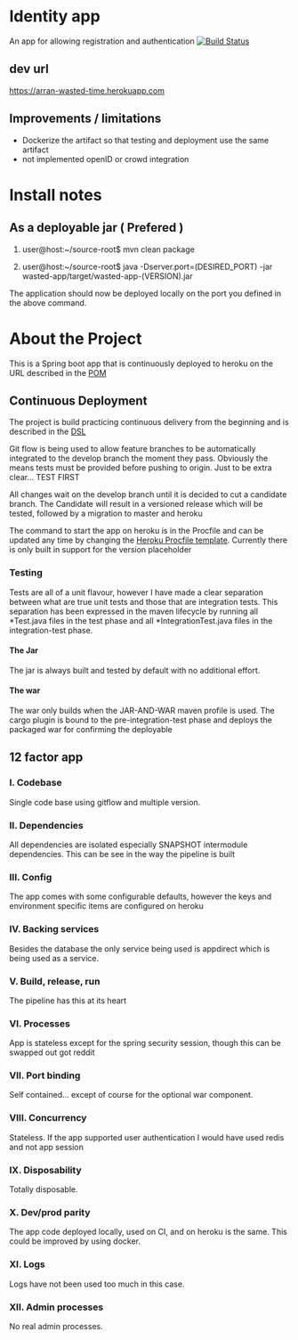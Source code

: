 # Identity app
An app for allowing registration and authentication
[![Build Status](https://travis-ci.org/arranbartish/identity.svg?branch=develop)](https://travis-ci.org/arranbartish/identity)

## dev url
https://arran-wasted-time.herokuapp.com

## Improvements / limitations
- Dockerize the artifact so that testing and deployment use the same artifact
- not implemented openID or crowd integration

# Install notes
## As a deployable jar ( Prefered )

1. user@host:~/source-root$ mvn clean package

2. user@host:~/source-root$ java -Dserver.port=(DESIRED_PORT) -jar  wasted-app/target/wasted-app-(VERSION).jar

The application should now be deployed locally on the port you defined in the above command.

# About the Project

This is a Spring boot app that is continuously deployed to heroku on the URL described in the [POM](parent/pom.xml)

## Continuous Deployment 

The project is build practicing continuous delivery from the beginning and is described in the [DSL](pipeline-dsl.groovy) 

Git flow is being used to allow feature branches to be automatically integrated to the develop branch the moment they pass. Obviously the means tests must be provided before pushing to origin. Just to be extra clear... TEST FIRST

All changes wait on the develop branch until it is decided to cut a candidate branch. The Candidate will result in a versioned release which will be tested, followed by a migration to master and heroku

The command to start the app on heroku is in the Procfile and can be updated any time by changing the [Heroku Procfile template](HerokuProcfile.template). Currently there is only built in support for the version placeholder

### Testing

Tests are all of a unit flavour, however I have made a clear separation between what are true unit tests and those that are integration tests. This separation has been expressed in the maven lifecycle by running all *Test.java files in the test phase and all *IntegrationTest.java files in the integration-test phase.

#### The Jar
The jar is always built and tested by default with no additional effort. 

#### The war
The war only builds when the JAR-AND-WAR maven profile is used. The cargo plugin is bound to the pre-integration-test phase and deploys the packaged war for confirming the deployable

## 12 factor app

### I. Codebase
Single code base using gitflow and multiple version. 

### II. Dependencies
All dependencies are isolated especially SNAPSHOT intermodule dependencies. This can be see in the way the pipeline is built

### III. Config
The app comes with some configurable defaults, however the keys and environment specific items are configured on heroku

### IV. Backing services
Besides the database the only service being used is appdirect which is being used as a service.

### V. Build, release, run
The pipeline has this at its heart

### VI. Processes
App is stateless except for the spring security session, though this can be swapped out got reddit

### VII. Port binding
Self contained... except of course for the optional war component.

### VIII. Concurrency
Stateless. If the app supported user authentication I would have used redis and not app session 

### IX. Disposability
Totally disposable.

### X. Dev/prod parity
The app code deployed locally, used on CI, and on heroku is the same. This could be improved by using docker.

### XI. Logs
Logs have not been used too much in this case.

###  XII. Admin processes
No real admin processes.